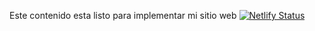 Este contenido esta listo para implementar mi sitio web
[![Netlify Status](https://api.netlify.com/api/v1/badges/d8fed45d-88d0-47da-902b-711d25a2498a/deploy-status)](https://app.netlify.com/projects/abogadosynotarios/deploys)
